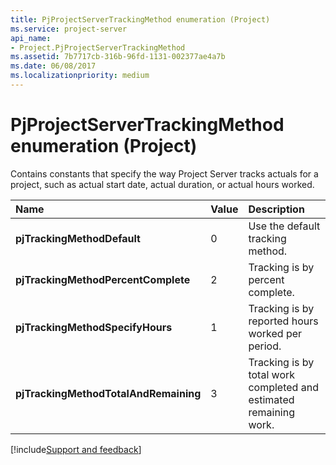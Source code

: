 ```yaml
---
title: PjProjectServerTrackingMethod enumeration (Project)
ms.service: project-server
api_name:
- Project.PjProjectServerTrackingMethod
ms.assetid: 7b7717cb-316b-96fd-1131-002377ae4a7b
ms.date: 06/08/2017
ms.localizationpriority: medium
---
```



# PjProjectServerTrackingMethod enumeration (Project)

Contains constants that specify the way Project Server tracks actuals for a project, such as actual start date, actual duration, or actual hours worked. 



|Name|Value|Description|
|:-----|:-----|:-----|
|**pjTrackingMethodDefault**|0|Use the default tracking method.|
|**pjTrackingMethodPercentComplete**|2|Tracking is by percent complete.|
|**pjTrackingMethodSpecifyHours**|1|Tracking is by reported hours worked per period.|
|**pjTrackingMethodTotalAndRemaining**|3|Tracking is by total work completed and estimated remaining work.|

[!include[Support and feedback](~/includes/feedback-boilerplate.md)]